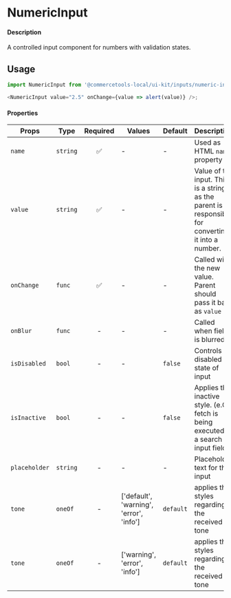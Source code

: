 # NumericInput

#### Description

A controlled input component for numbers with validation states.

## Usage

```js
import NumericInput from '@commercetools-local/ui-kit/inputs/numeric-input';

<NumericInput value="2.5" onChange={value => alert(value)} />;
```

#### Properties

| Props         | Type     | Required | Values | Default | Description                                                                                        |
| ------------- | -------- | :------: | ------ | ------- | -------------------------------------------------------------------------------------------------- |
| `name`        | `string` |    ✅    | -      | -       | Used as HTML `name` property                                                                       |
| `value`       | `string` |    ✅    | -      | -       | Value of the input. This is a string as the parent is responsible for converting it into a number. |
| `onChange`    | `func`   |    ✅    | -      | -       | Called with the new value. Parent should pass it back as `value`                                   |
| `onBlur`      | `func`   |    -     | -      | -       | Called when field is blurred                                                                       |
| `isDisabled`  | `bool`   |    -     | -      | `false` | Controls disabled state of input |
| `isInactive`  | `bool`   |    -     | -      | `false` | Applies the inactive style. (e.G a fetch is being executed in a search input field) |
| `placeholder` | `string` |    -     | -      | -       | Placeholder text for the input                                                                          |
| `tone`    | `oneOf`   |    -     | ['default', 'warning', 'error', 'info']      | `default` | applies the styles regarding the received tone |
| `tone`    | `oneOf`   |    -     | ['warning', 'error', 'info']      | `default` | applies the styles regarding the received tone |
